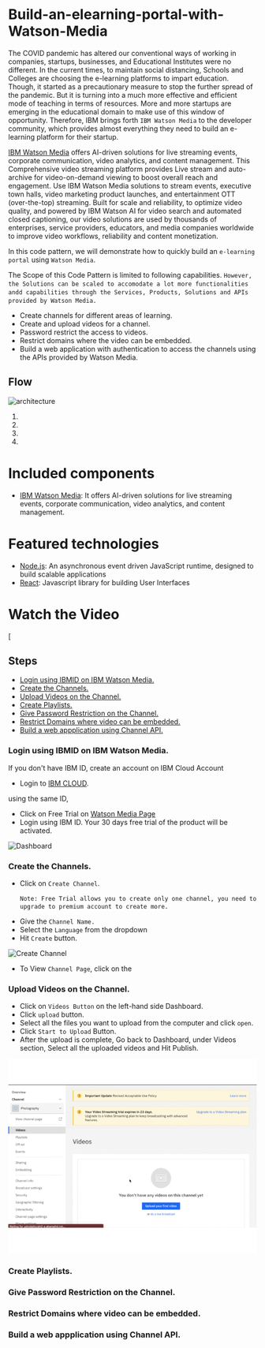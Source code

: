 # Build-an-elearning-portal-with-Watson-Media
The COVID pandemic has altered our conventional ways of working in companies, startups, businesses, and Educational Institutes were no different. In the current times, to maintain social distancing, Schools and Colleges are choosing the e-learning platforms to impart education. Though, it started as a  precautionary measure to stop the further spread of the pandemic. But it is turning into a much more effective and efficient mode of teaching in terms of resources. More and more startups are emerging in the educational domain to make use of this window of opportunity.  Therefore, IBM brings forth `IBM Watson Media` to the developer community, which provides almost everything they need to build an e-learning platform for their startup. 

[IBM Watson Media](https://www.ibm.com/watson/media) offers AI-driven solutions for live streaming events, corporate communication, video analytics, and content management. This Comprehensive video streaming platform provides Live stream and auto-archive for video-on-demand viewing to boost overall reach and engagement. Use IBM Watson Media solutions to stream events, executive town halls, video marketing product launches, and entertainment OTT (over-the-top) streaming. Built for scale and reliability, to optimize video quality, and powered by IBM Watson AI for video search and automated closed captioning, our video solutions are used by thousands of enterprises, service providers, educators, and media companies worldwide to improve video workflows, reliability and content monetization.

In this code pattern, we will demonstrate how to quickly build an `e-learning portal` using `Watson Media`.

The Scope of this Code Pattern is limited to following capabilities. `However, the Solutions can be scaled to accomodate a lot more functionalities andd capabilities through the Services, Products, Solutions and APIs provided by Watson Media.`  

- Create channels for different areas of learning. 
- Create and upload videos for a channel.
- Password restrict the access to videos.
- Restrict domains where the video can be embedded.
- Build a web application with authentication to access the channels using the APIs provided by Watson Media. 

## Flow

![architecture](doc/source/images/architecture.png)

1. 
1. 
1. 
1. 

# Included components

* [IBM Watson Media](https://www.ibm.com/watson/media): It offers AI-driven solutions for live streaming events, corporate communication, video analytics, and content management.

# Featured technologies

* [Node.js](https://nodejs.org/en/): An asynchronous event driven JavaScript runtime, designed to build scalable applications
* [React](https://reactjs.org/): Javascript library for building User Interfaces


# Watch the Video

[![]()

## Steps
* [Login using IBMID on IBM Watson Media.]()
* [Create the Channels.]()
* [Upload Videos on the Channel.]()
* [Create Playlists.]()
* [Give Password Restriction on the Channel.]()
* [Restrict Domains where video can be embedded.]()
* [Build a web appplication using Channel API.]()

### Login using IBMID on IBM Watson Media.
If you don't have IBM ID,  create an account on IBM Cloud Account 
- Login to [IBM CLOUD](https://cloud.ibm.com/login).

using the same ID, 
* Click on Free Trial on [Watson Media Page](https://www.ibm.com/watson/media/services)
* Login using IBM ID. Your 30 days free trial of the product will be activated. 

![Dashboard](doc/source/images/Dashboard.png)

### Create the Channels.
* Click on `Create Channel`.
  ```
  Note: Free Trial allows you to create only one channel, you need to upgrade to premium account to create more.
  ```
* Give the `Channel Name.` 
* Select the `Language` from the dropdown 
* Hit `Create` button. 

![Create Channel](doc/source/images/createChannel.png)

* To View `Channel Page`, click on the 

### Upload Videos on the Channel.
* Click on `Videos Button` on the left-hand side Dashboard. 
* Click `upload` button.
* Select all the files you want to upload from the computer and click `open`.
* Click `Start to Upload` Button. 
* After the upload is complete, Go back to Dashboard, under Videos section, Select all the uploaded videos and Hit Publish. 
    
![Watch this Gif](doc/src/images/upload.gif)

### Create Playlists.

### Give Password Restriction on the Channel.
### Restrict Domains where video can be embedded.
### Build a web appplication using Channel API.

